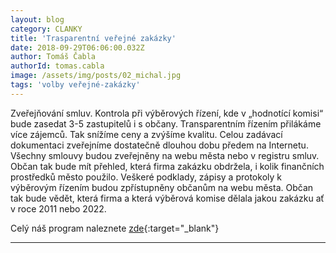 ```yaml
---
layout: blog
category: CLANKY
title: 'Trasparentní veřejné zakázky'
date: 2018-09-29T06:06:00.032Z
author: Tomáš Čabla
authorId: tomas.cabla
image: /assets/img/posts/02_michal.jpg
tags: 'volby veřejné-zakázky'
---
```

Zveřejňování smluv. Kontrola při výběrových řízení, kde v „hodnotící komisi“ bude zasedat 3-5 zastupitelů i s občany. Transparentním řízením přilákáme více zájemců. Tak snížíme ceny a zvýšíme kvalitu. Celou zadávací dokumentaci zveřejníme dostatečně dlouhou dobu předem na Internetu. Všechny smlouvy budou zveřejněny na webu města nebo v registru smluv. Občan tak bude mít přehled, která firma zakázku obdržela, i kolik finančních prostředků město použilo. 
Veškeré podklady, zápisy a protokoly k výběrovým řízením budou zpřístupněny občanům na webu města. Občan tak bude vědět, která firma a která výběrová komise dělala jakou zakázku ať v roce 2011 nebo 2022. 

Celý náš program naleznete [zde](https://napajedla.pirati.cz/program/){:target="_blank"}
- - -
